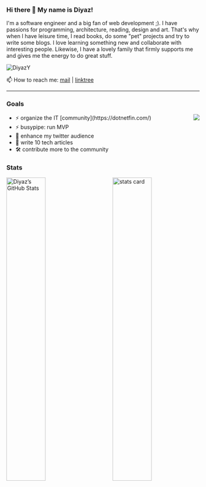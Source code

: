 ### Hi there 👋 My name is Diyaz!
I'm a software engineer and a big fan of web development ;). I have passions for programming, architecture, reading, design and art. That's why when I have leisure time, I read books, do some "pet" projects and try to write some blogs. I love learning something new and collaborate with interesting people. Likewise, I have a lovely family that firmly supports me and gives me the energy to do great stuff.  

<img src="https://komarev.com/ghpvc/?username=DiyazY&label=Profile%20views&color=0e75b6&style=flat" alt="DiyazY" />  

📫 How to reach me: [mail](mailto:diyaz.yakubov@gmail.com) | [linktree](https://linktr.ee/diyaz)  

--- 

### Goals
<img align="right" src="https://github-readme-stats.vercel.app/api/top-langs/?username=diyazy&layout=compact&langs_count=10)](https://github.com/diyazy"/>
<ul align="left">
  <li>⚡ organize the IT [community](https://dotnetfin.com/)</li>
  <li>⚡ busypipe: run MVP</li>
  <li>💬 enhance my twitter audience</li>
  <li>📝 write 10 tech articles</li>
  <li>🛠 contribute more to the community</li>
 </ul>

### Stats
<img style="width:45%;" align="left" alt="Diyaz’s GitHub Stats" src="https://github-readme-stats.vercel.app/api?username=DiyazY&show_icons=true&hide-border=true"/>
<img style="width:45%;" align="right" alt="stats card" src="https://github-readme-streak-stats.herokuapp.com/?user=DiyazY">  

<!-- ### Some achievements
- gave my first public speech ([link](https://twitter.com/diyaz44916930/status/1205499081944109062?ref_src=twsrc%5Etfw)) -->

<!-- ### 📫 Contacts

[<img align="left" alt="email" width="22px" src="https://raw.githubusercontent.com/iconic/open-iconic/master/svg/envelope-closed.svg" />][mail]
[<img align="left" alt="LinkedIn" width="22px" src="https://cdn.jsdelivr.net/npm/simple-icons@v3/icons/linkedin.svg" />][linkedin]
[<img align="left" alt="Twitter" width="22px" src="https://cdn.jsdelivr.net/npm/simple-icons@v3/icons/twitter.svg" />][twitter]

[mail]: mailto:diyaz.yakubov@gmail.com
[linkedin]: https://www.linkedin.com/in/diyaz-y-4ba636116/
[twitter]: https://twitter.com/diyaz44916930   -->

